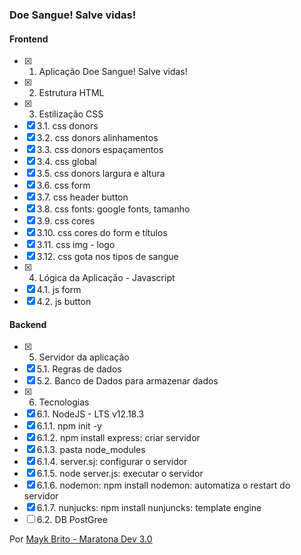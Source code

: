 ### Doe Sangue! Salve vidas!

#### Frontend 

- [x] 1. Aplicação Doe Sangue! Salve vidas!
- [x] 2. Estrutura HTML 
- [x] 3. Estilização CSS
- [x] 3.1. css donors
- [x] 3.2. css donors alinhamentos
- [x] 3.3. css donors espaçamentos
- [x] 3.4. css global
- [x] 3.5. css donors largura e altura
- [x] 3.6. css form
- [x] 3.7. css header button
- [x] 3.8. css fonts: google fonts, tamanho
- [x] 3.9. css cores 
- [x] 3.10. css cores do form e títulos
- [x] 3.11. css img - logo 
- [x] 3.12. css gota nos tipos de sangue 
- [x] 4. Lógica da Aplicação - Javascript
- [x] 4.1. js form
- [x] 4.2. js button

#### Backend

- [x] 5. Servidor da aplicação
- [x] 5.1. Regras de dados
- [x] 5.2. Banco de Dados para armazenar dados
- [x] 6. Tecnologias 
- [x] 6.1. NodeJS - LTS v12.18.3
- [x] 6.1.1. npm init -y
- [x] 6.1.2. npm install express: criar servidor
- [x] 6.1.3. pasta node_modules
- [x] 6.1.4. server.sj: configurar o servidor
- [x] 6.1.5. node server.js: executar o servidor
- [x] 6.1.6. nodemon: npm install nodemon: automatiza o restart do servidor
- [x] 6.1.7. nunjucks: npm install nunjuncks: template engine
- [ ] 6.2. DB PostGree

Por [Mayk Brito - Maratona Dev 3.0](https://github.com/maykbrito)
